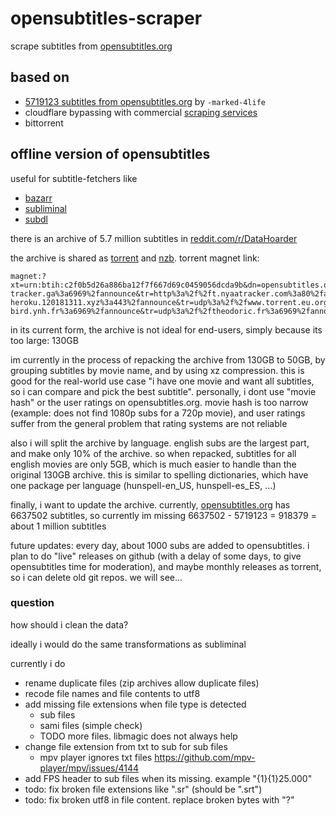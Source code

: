 # opensubtitles-scraper

scrape subtitles from [opensubtitles.org](https://www.opensubtitles.org/)

## based on

- [5719123 subtitles from opensubtitles.org](https://www.reddit.com/r/DataHoarder/comments/w7sgcz/5719123_subtitles_from_opensubtitlesorg/) by `-marked-4life`
- cloudflare bypassing with commercial [scraping services](opensubtitles_dump_client/scraping.md)
- bittorrent

## offline version of opensubtitles

useful for subtitle-fetchers like

- [bazarr](https://github.com/morpheus65535/bazarr)
- [subliminal](https://github.com/Diaoul/subliminal)
- [subdl](https://github.com/alexanderwink/subdl)

there is an archive of 5.7 million subtitles in [reddit.com/r/DataHoarder](https://www.reddit.com/r/DataHoarder/comments/w7sgcz/5719123_subtitles_from_opensubtitlesorg/)

the archive is shared as [torrent](https://files.catbox.moe/lrmid1.torrent) and [nzb](https://files.catbox.moe/ewv9cs.xz). torrent magnet link:

```
magnet:?xt=urn:btih:c2f0b5d26a886ba12f7f667d69c0459056dcda9b&dn=opensubtitles.org.Actually.Open.Edition.2022.07.25&tr=udp%3a%2f%2fexplodie.org%3a6969%2fannounce&tr=udp%3a%2f%2fopen.stealth.si%3a80%2fannounce&tr=udp%3a%2f%2ftracker.moeking.me%3a6969%2fannounce&tr=https%3a%2f%2ftracker.nanoha.org%3a443%2fannounce&tr=udp%3a%2f%2ftracker.publictracker.xyz%3a6969%2fannounce&tr=https%3a%2f%2ftr.abiir.top%3a443%2fannounce&tr=udp%3a%2f%2fzecircle.xyz%3a6969%2fannounce&tr=http%3a%2f%2ftracker.aeerso.space%3a6969%2fannounce&tr=http%3a%2f%2ftracker.iro.moe%3a80%2fannounce&tr=http%3a%2f%2fincine.ru%3a6969%2fannounce&tr=udp%3a%2f%2fepider.me%3a6969%2fannounce&tr=udp%3a%2f%2flloria.fr%3a6969%2fannounce&tr=udp%3a%2f%2fopen.demonii.com%3a1337%2fannounce&tr=https%3a%2f%2ftracker.lilithraws.cf%3a443%2fannounce&tr=https%3a%2f%2ftr.burnabyhighstar.com%3a443%2fannounce&tr=https%3a%2f%2ftracker.loligirl.cn%3a443%2fannounce&tr=udp%3a%2f%2fthouvenin.cloud%3a6969%2fannounce&tr=udp%3a%2f%2fhtz3.noho.st%3a6969%2fannounce&tr=udp%3a%2f%2ftamas3.ynh.fr%3a6969%2fannounce&tr=http%3a%2f%2fopen.nyap2p.com%3a8080%2fannounce&tr=http%3a%2f%2ftracker4.itzmx.com%3a2710%2fannounce&tr=udp%3a%2f%2fexodus.desync.com%3a6969%2fannounce&tr=udp%3a%2f%2fopen.free-tracker.ga%3a6969%2fannounce&tr=http%3a%2f%2ft.nyaatracker.com%3a80%2fannounce&tr=udp%3a%2f%2frun.publictracker.xyz%3a6969%2fannounce&tr=udp%3a%2f%2ftracker.torrent.eu.org%3a451%2fannounce&tr=http%3a%2f%2ftracker.bt4g.com%3a2095%2fannounce&tr=udp%3a%2f%2ftracker.exorditech.com.tr%3a8000%2fannounce&tr=udp%3a%2f%2ffree.open.tracker.4.starka.st%3a15480%2fannounce&tr=https%3a%2f%2ftracker.moeblog.cn%3a443%2fannounce&tr=https%3a%2f%2fchihaya-heroku.120181311.xyz%3a443%2fannounce&tr=udp%3a%2f%2fwww.torrent.eu.org%3a451%2fannounce&tr=udp%3a%2f%2fblack-bird.ynh.fr%3a6969%2fannounce&tr=udp%3a%2f%2ftheodoric.fr%3a6969%2fannounce&tr=http%3a%2f%2fipv4announce.sktorrent.eu%3a6969%2fannounce
```

in its current form, the archive is not ideal for end-users, simply because its too large: 130GB

im currently in the process of repacking the archive from 130GB to 50GB, by grouping subtitles by movie name, and by using xz compression. this is good for the real-world use case "i have one movie and want all subtitles, so i can compare and pick the best subtitle". personally, i dont use "movie hash" or the user ratings on opensubtitles.org. movie hash is too narrow (example: does not find 1080p subs for a 720p movie), and user ratings suffer from the general problem that rating systems are not reliable

also i will split the archive by language. english subs are the largest part, and make only 10% of the archive. so when repacked, subtitles for all english movies are only 5GB, which is much easier to handle than the original 130GB archive. this is similar to spelling dictionaries, which have one package per language (hunspell-en_US, hunspell-es_ES, ...)

finally, i want to update the archive. currently, [opensubtitles.org](https://www.opensubtitles.org/) has 6637502 subtitles, so currently im missing 6637502 - 5719123 = 918379 = about 1 million subtitles

future updates: every day, about 1000 subs are added to opensubtitles. i plan to do "live" releases on github (with a delay of some days, to give opensubtitles time for moderation), and maybe monthly releases as torrent, so i can delete old git repos. we will see...

### question

how should i clean the data?

ideally i would do the same transformations as subliminal

currently i do

- rename duplicate files (zip archives allow duplicate files)
- recode file names and file contents to utf8
- add missing file extensions when file type is detected
  - sub files
  - sami files (simple check)
  - TODO more files. libmagic does not always help
- change file extension from txt to sub for sub files
  - mpv player ignores txt files https://github.com/mpv-player/mpv/issues/4144
- add FPS header to sub files when its missing. example "{1}{1}25.000"
- todo: fix broken file extensions like ".sr" (should be ".srt")
- todo: fix broken utf8 in file content. replace broken bytes with "?"
